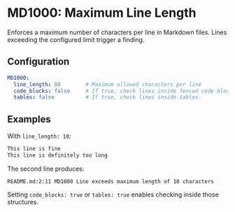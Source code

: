 # MD1000: Maximum Line Length

Enforces a maximum number of characters per line in Markdown files. Lines exceeding the configured limit trigger a finding.

## Configuration

```yaml
MD1000:
  line_length: 80        # Maximum allowed characters per line
  code_blocks: false     # If true, check lines inside fenced code blocks
  tables: false          # If true, check lines inside tables
```

## Examples

With `line_length: 10`:

```markdown
This line is fine
This line is definitely too long
```

The second line produces:

```
README.md:2:11 MD1000 Line exceeds maximum length of 10 characters
```

Setting `code_blocks: true` or `tables: true` enables checking inside those structures.
